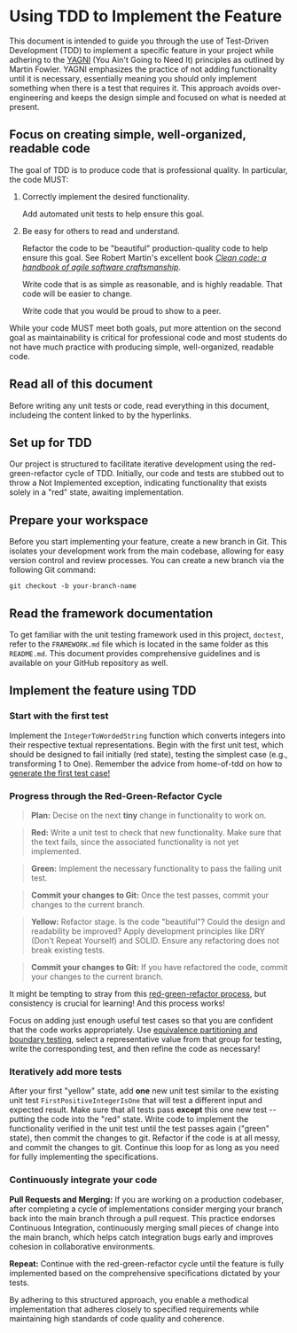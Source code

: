 # Using TDD to Implement the Feature

This document is intended to guide you through the use of Test-Driven Development (TDD) to implement a specific feature in your project while adhering to the <a href="https://martinfowler.com/bliki/Yagni.html">YAGNI</a> (You Ain't Going to Need It) principles as outlined by Martin Fowler. YAGNI emphasizes the practice of not adding functionality until it is necessary, essentially meaning you should only implement something when there is a test that requires it. This approach avoids over-engineering and keeps the design simple and focused on what is needed at present.

## Focus on creating simple, well-organized, readable code

The goal of TDD is to produce code that is professional quality. In particular, the code MUST:

1. Correctly implement the desired functionality.

    Add automated unit tests to help ensure this goal. 

1. Be easy for others to read and understand. 

    Refactor the code to be "beautiful" production-quality code to help ensure this goal. See Robert Martin's excellent book [*Clean code: a handbook of agile software craftsmanship*](https://learning.oreilly.com/library/view/clean-code-a/9780136083238/). 

    Write code that is as simple as reasonable, and is highly readable. That code will be easier to change.
    
    Write code that you would be proud to show to a peer. 

While your code MUST meet both goals, put more attention on the second goal as maintainability is critical for professional code and most students do not have much practice with producing simple, well-organized, readable code.



## Read all of this document

Before writing any unit tests or code, read everything in this document, includeing the content linked to by the hyperlinks.

## Set up for TDD

Our project is structured to facilitate iterative development using the red-green-refactor cycle of TDD. Initially, our code and tests are stubbed out to throw a Not Implemented exception, indicating functionality that exists solely in a "red" state, awaiting implementation.

## Prepare your workspace

Before you start implementing your feature, create a new branch in Git. This isolates your development work from the main codebase, allowing for easy version control and review processes. You can create a new branch via the following Git command:

```
git checkout -b your-branch-name
```

## Read the framework documentation

To get familiar with the unit testing framework used in this project, `doctest`, refer to the `FRAMEWORK.md` file which is located in the same folder as this `README.md`. This document provides comprehensive guidelines and is available on your GitHub repository as well.

## Implement the feature using TDD

### Start with the first test

Implement the `IntegerToWordedString` function which converts integers into their respective textual representations. Begin with the first unit test, which should be designed to fail initially (red state), testing the simplest case (e.g., transforming 1 to One). Remember the advice from home-of-tdd on how to [generate the first test case!](https://github.com/zukixa/home-of-tdd?tab=readme-ov-file#how-to-construct-a-proper-test-case)

### Progress through the Red-Green-Refactor Cycle

> **Plan:** Decise on the next **tiny** change in functionality to work on.

> **Red:** Write a unit test to check that new functionality. Make sure that the text fails, since the associated functionality is not yet implemented.

> **Green:** Implement the necessary functionality to pass the failing unit test.

> **Commit your changes to Git:** Once the test passes, commit your changes to the current branch.

> **Yellow:** Refactor stage. Is the code "beautiful"? Could the design and readability be improved? Apply development principles like DRY (Don't Repeat Yourself) and SOLID. Ensure any refactoring does not break existing tests.

> **Commit your changes to Git:** If you have refactored the code, commit your changes to the current branch.

It might be tempting to stray from this [red-green-refactor process](https://docs.google.com/document/d/1Uxb2fVq267BSKKTXfm6147A4C6zFFDlfIKALhYliaSc/edit#heading=h.m5ejmz99l1yx), but consistency is crucial for learning! And this process works! 

Focus on adding just enough useful test cases so that you are confident that the code works appropriately. Use [equivalence partitioning and boundary testing](https://docs.google.com/document/d/16ESV-HJAJi5HvYEkTLNpJCUNP5w9-axnhDSB2uQB3Ts/edit#heading=h.xvkwlfwhzc77), select a representative value from that group for testing, write the corresponding test, and then refine the code as necessary! 

### Iteratively add more tests

After your first "yellow" state, add **one** new unit test similar to the existing unit test `FirstPositiveIntegerIsOne` that will test a different input and expected result. Make sure that all tests pass **except** this one new test -- putting the code into the "red" state. Write code to implement the functionality verified in the unit test until the test passes again ("green" state), then commit the changes to git. Refactor if the code is at all messy, and commit the changes to git. Continue this loop for as long as you need for fully implementing the specifications.

### Continuously integrate your code

**Pull Requests and Merging:**
If you are working on a production codebaser, after completing a cycle of implementations consider merging your branch back into the main branch through a pull request. This practice endorses Continuous Integration, continuously merging small pieces of change into the main branch, which helps catch integration bugs early and improves cohesion in collaborative environments. 

**Repeat:**
Continue with the red-green-refactor cycle until the feature is fully implemented based on the comprehensive specifications dictated by your tests.

By adhering to this structured approach, you enable a methodical implementation that adheres closely to specified requirements while maintaining high standards of code quality and coherence.
